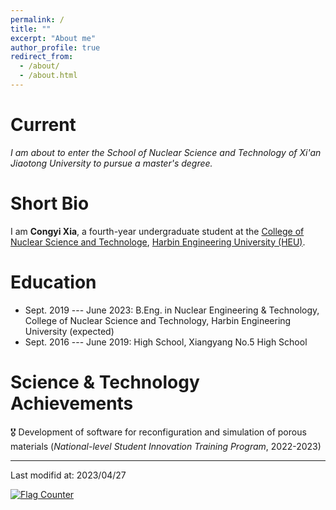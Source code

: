 ```yaml
---
permalink: /
title: ""
excerpt: "About me"
author_profile: true
redirect_from: 
  - /about/
  - /about.html
---
```


Current
===

*I am about to enter the School of Nuclear Science and Technology of Xi'an Jiaotong University to pursue a master's degree.*


Short Bio
===

I am **Congyi Xia**, a fourth-year undergraduate student at the [College of Nuclear Science and Technologe](http://cnst.hrbeu.edu.cn/), [Harbin Engineering University (HEU)](http://www.hrbeu.edu.cn/).


Education
===

* Sept. 2019 --- June 2023: B.Eng. in Nuclear Engineering & Technology, College of Nuclear Science and Technology, Harbin Engineering University (expected)
* Sept. 2016 --- June 2019: High School, Xiangyang No.5 High School


Science & Technology Achievements
===

🎖️ Development of software for reconfiguration and simulation of porous materials (*National-level Student Innovation Training Program*, 2022-2023)


---

Last modifid at: 2023/04/27

<a href="https://info.flagcounter.com/xPz9"><img src="https://s01.flagcounter.com/map/xPz9/size_s/txt_000000/border_CCCCCC/pageviews_0/viewers_0/flags_0/" alt="Flag Counter" border="0"></a>

